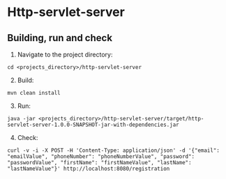 # Http-servlet-server

## Building, run and check

1. Navigate to the project directory:
```
cd <projects_directory>/http-servlet-server
```

2. Build:
```
mvn clean install
```

3. Run:
```
java -jar <projects_directory>/http-servlet-server/target/http-servlet-server-1.0.0-SNAPSHOT-jar-with-dependencies.jar
```

4. Check:
```
curl -v -i -X POST -H 'Content-Type: application/json' -d '{"email": "emailValue", "phoneNumber": "phoneNumberValue", "password": "passwordValue", "firstName": "firstNameValue", "lastName": "lastNameValue"}' http://localhost:8080/registration
```